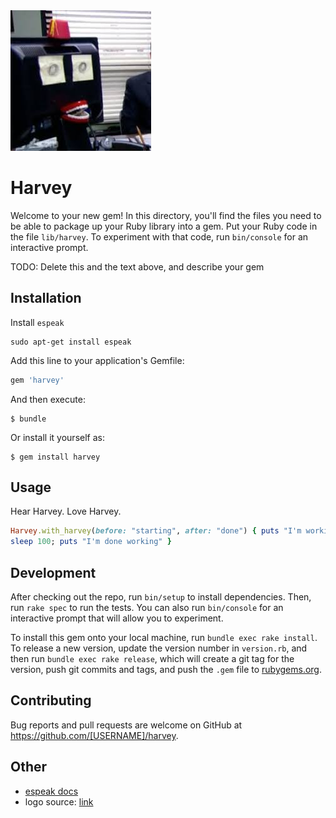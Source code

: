 <img src="logo/logo.png">

# Harvey

Welcome to your new gem! In this directory, you'll find the files you need to be able to package up your Ruby library into a gem. Put your Ruby code in the file `lib/harvey`. To experiment with that code, run `bin/console` for an interactive prompt.

TODO: Delete this and the text above, and describe your gem

## Installation

Install `espeak`

```
sudo apt-get install espeak
```

Add this line to your application's Gemfile:

```ruby
gem 'harvey'
```

And then execute:

    $ bundle

Or install it yourself as:

    $ gem install harvey

## Usage


Hear Harvey. Love Harvey.

```ruby
Harvey.with_harvey(before: "starting", after: "done") { puts "I'm working...";
sleep 100; puts "I'm done working" }
```


## Development

After checking out the repo, run `bin/setup` to install dependencies. Then, run `rake spec` to run the tests. You can also run `bin/console` for an interactive prompt that will allow you to experiment.

To install this gem onto your local machine, run `bundle exec rake install`. To release a new version, update the version number in `version.rb`, and then run `bundle exec rake release`, which will create a git tag for the version, push git commits and tags, and push the `.gem` file to [rubygems.org](https://rubygems.org).

## Contributing

Bug reports and pull requests are welcome on GitHub at https://github.com/[USERNAME]/harvey.

## Other
- [espeak docs](http://espeak.sourceforge.net/commands.html)
- logo source: [link](https://pbs.twimg.com/profile_images/816009717965320192/KZrCjncG_400x400.jpg)

